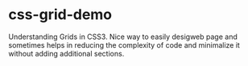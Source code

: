 # css-grid-demo
Understanding Grids in CSS3. Nice way to easily desigweb page and sometimes helps in reducing the complexity of code and minimalize it without adding additional sections.
